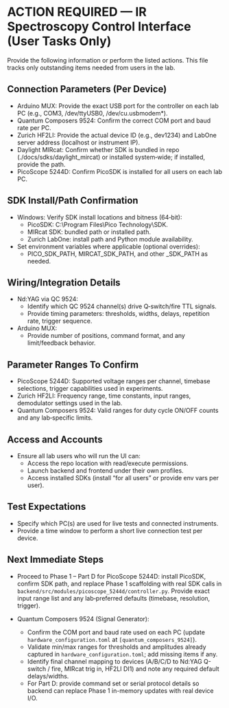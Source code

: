 ﻿# ACTION REQUIRED — IR Spectroscopy Control Interface (User Tasks Only)

Provide the following information or perform the listed actions. This file tracks only outstanding items needed from users in the lab.

## Connection Parameters (Per Device)
- Arduino MUX: Provide the exact USB port for the controller on each lab PC (e.g., COM3, /dev/ttyUSB0, /dev/cu.usbmodem*).
- Quantum Composers 9524: Confirm the correct COM port and baud rate per PC.
- Zurich HF2LI: Provide the actual device ID (e.g., dev1234) and LabOne server address (localhost or instrument IP).
- Daylight MIRcat: Confirm whether SDK is bundled in repo (./docs/sdks/daylight_mircat) or installed system‑wide; if installed, provide the path.
- PicoScope 5244D: Confirm PicoSDK is installed for all users on each lab PC.

## SDK Install/Path Confirmation
- Windows: Verify SDK install locations and bitness (64‑bit):
  - PicoSDK: C:\Program Files\Pico Technology\SDK.
  - MIRcat SDK: bundled path or installed path.
  - Zurich LabOne: install path and Python module availability.
- Set environment variables where applicable (optional overrides):
  - PICO_SDK_PATH, MIRCAT_SDK_PATH, and other <DEVICE>_SDK_PATH as needed.

## Wiring/Integration Details
- Nd:YAG via QC 9524:
  - Identify which QC 9524 channel(s) drive Q‑switch/fire TTL signals.
  - Provide timing parameters: thresholds, widths, delays, repetition rate, trigger sequence.
- Arduino MUX:
  - Provide number of positions, command format, and any limit/feedback behavior.

## Parameter Ranges To Confirm
- PicoScope 5244D: Supported voltage ranges per channel, timebase selections, trigger capabilities used in experiments.
- Zurich HF2LI: Frequency range, time constants, input ranges, demodulator settings used in the lab.
- Quantum Composers 9524: Valid ranges for duty cycle ON/OFF counts and any lab‑specific limits.

## Access and Accounts
- Ensure all lab users who will run the UI can:
  - Access the repo location with read/execute permissions.
  - Launch backend and frontend under their own profiles.
  - Access installed SDKs (install “for all users” or provide env vars per user).

## Test Expectations
- Specify which PC(s) are used for live tests and connected instruments.
- Provide a time window to perform a short live connection test per device.

## Next Immediate Steps
- Proceed to Phase 1 – Part D for PicoScope 5244D: install PicoSDK, confirm SDK path, and replace Phase 1 scaffolding with real SDK calls in `backend/src/modules/picoscope_5244d/controller.py`. Provide exact input range list and any lab‑preferred defaults (timebase, resolution, trigger).

- Quantum Composers 9524 (Signal Generator):
  - Confirm the COM port and baud rate used on each PC (update `hardware_configuration.toml` at `[quantum_composers_9524]`).
  - Validate min/max ranges for thresholds and amplitudes already captured in `hardware_configuration.toml`; add missing items if any.
  - Identify final channel mapping to devices (A/B/C/D to Nd:YAG Q-switch / fire, MIRcat trig in, HF2LI DI1) and note any required default delays/widths.
  - For Part D: provide command set or serial protocol details so backend can replace Phase 1 in-memory updates with real device I/O.
